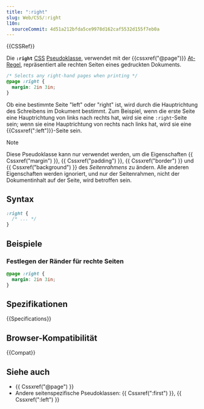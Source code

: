 ```yaml
---
title: ":right"
slug: Web/CSS/:right
l10n:
  sourceCommit: 4d51a212bfda5ce9978d162caf5532d155f7eb0a
---
```


{{CSSRef}}

Die **`:right`** [CSS](/de/docs/Web/CSS) [Pseudoklasse](/de/docs/Web/CSS/Pseudo-classes), verwendet mit der {{cssxref("@page")}} [At-Regel](/de/docs/Web/CSS/At-rule), repräsentiert alle rechten Seiten eines gedruckten Dokuments.

```css
/* Selects any right-hand pages when printing */
@page :right {
  margin: 2in 3in;
}
```

Ob eine bestimmte Seite "left" oder "right" ist, wird durch die Hauptrichtung des Schreibens im Dokument bestimmt. Zum Beispiel, wenn die erste Seite eine Hauptrichtung von links nach rechts hat, wird sie eine `:right`-Seite sein; wenn sie eine Hauptrichtung von rechts nach links hat, wird sie eine {{Cssxref(":left")}}-Seite sein.

> [!NOTE]
> Diese Pseudoklasse kann nur verwendet werden, um die Eigenschaften {{ Cssxref("margin") }}, {{ Cssxref("padding") }}, {{ Cssxref("border") }} und {{ Cssxref("background") }} des _Seitenrahmens_ zu ändern. Alle anderen Eigenschaften werden ignoriert, und nur der Seitenrahmen, nicht der Dokumentinhalt auf der Seite, wird betroffen sein.

## Syntax

```css
:right {
  /* ... */
}
```

## Beispiele

### Festlegen der Ränder für rechte Seiten

```css
@page :right {
  margin: 2in 3in;
}
```

## Spezifikationen

{{Specifications}}

## Browser-Kompatibilität

{{Compat}}

## Siehe auch

- {{ Cssxref("@page") }}
- Andere seitenspezifische Pseudoklassen: {{ Cssxref(":first") }}, {{ Cssxref(":left") }}
